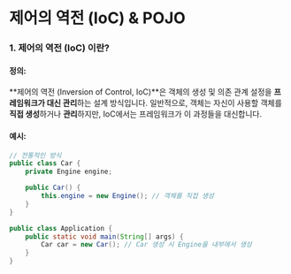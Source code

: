 # 제어의 역전 (IoC) & POJO

### 1. 제어의 역전 (IoC) 이란?
#### 정의:
**제어의 역전 (Inversion of Control, IoC)**은 객체의 생성 및 의존 관계 설정을 **프레임워크가 대신 관리**하는 설계 방식입니다. 일반적으로, 객체는 자신이 사용할 객체를 **직접 생성**하거나 **관리**하지만, IoC에서는 프레임워크가 이 과정들을 대신합니다.

#### 예시:
```java
// 전통적인 방식
public class Car {
    private Engine engine;

    public Car() {
        this.engine = new Engine(); // 객체를 직접 생성
    }
}

public class Application {
    public static void main(String[] args) {
        Car car = new Car(); // Car 생성 시 Engine을 내부에서 생성
    }
}
```
